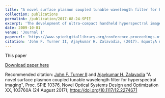 ```yaml
---
title: "A novel surface plasmon coupled tunable wavelength filter for hyperspectral imaging"
collection: publications
permalink: /publication/2017-08-24-SPIE
excerpt: 'The development of ultra-compact handheld hyperspectral imagers has been impeded by the scarcity of small widefield tunable wavelength filters. The widefield modality is preferred for handheld imaging applications in which image registration can be performed to counter scene shift caused by irregular user motions that would thwart scanning approaches. Conventional widefield tunable filters like the liquid crystal tunable filter and acousto-optic tunable filter achieve narrow passbands across a wide spectral range by utilizing large interaction lengths, thereby increasing the thickness of the device along the optical path. In addition, these technologies rely on rather bulky external control circuitry and, in the case of acousto-optic filters, high power requirements. In the work presented here, we introduce a novel widefield tunable filter for visible and near infrared imaging based on surface plasmon coupling that can be miniaturized without sacrificing performance. The surface plasmon coupled tunable filter (SPCTF) provides diffraction limited spatial resolution with a <10nm nominal passband and a spurious free spectral range of more than 300nm. Acting on the π-polarized component, the device is limited to transmitting 50 percent of unpolarized incident light. This is higher than the throughput of comparable Lyot-based liquid crystal tunable filters that employ a series of linear polarizers. The design of the SPTF is presented along with a comparison of its performance to calculated estimates of transmittance, spectral resolution, and spectral range.'
date: 2009-10-01
venue: 'Journal 1'
paperurl: 'https://www.spiedigitallibrary.org/conference-proceedings-of-spie/10376/103760A/A-novel-surface-plasmon-coupled-tunable-wavelength-filter-for-hyperspectral/10.1117/12.2274671.short?SSO=1&tab=ArticleLink'
citation: 'John F. Turner II, Ajaykumar H. Zalavadia, (2017). &quot;A novel surface plasmon coupled tunable wavelength filter for hyperspectral imaging.&quot; <i>Novel Optical Systems Design and Optimization XX</i>. 103760A.'
---
```

This paper 

[Download paper here](http://ajay1685.github.io/files/paper1.pdf)

Recommended citation: [John F. Turner II](https://www.spiedigitallibrary.org/profile/John.Turner-38456) and [Ajaykumar H. Zalavadia](https://www.spiedigitallibrary.org/profile/notfound?author=Ajaykumar_Zalavadia) "A novel surface plasmon coupled tunable wavelength filter for hyperspectral imaging", Proc. SPIE 10376, Novel Optical Systems Design and Optimization XX, 103760A (24 August 2017); https://doi.org/10.1117/12.2274671

